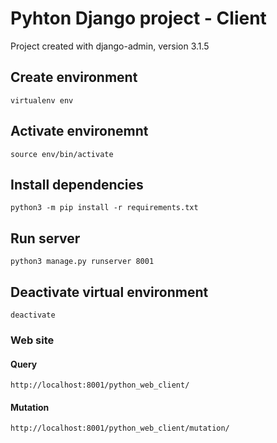 # Pyhton Django project - Client
Project created with django-admin, version 3.1.5

## Create environment
```
virtualenv env
```
## Activate environemnt
```
source env/bin/activate
```
## Install dependencies
```
python3 -m pip install -r requirements.txt
```

## Run server
```
python3 manage.py runserver 8001
```

## Deactivate virtual environment
```
deactivate
```

### Web site
#### Query
`http://localhost:8001/python_web_client/`

#### Mutation
`http://localhost:8001/python_web_client/mutation/`
